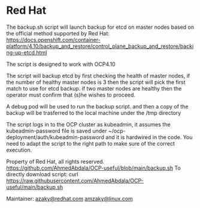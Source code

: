 # Red Hat

The backup.sh script will launch backup for etcd on master nodes based on the official method supported by Red Hat:
https://docs.openshift.com/container-platform/4.10/backup_and_restore/control_plane_backup_and_restore/backing-up-etcd.html

The script is designed to work with OCP4.10

The script will backup etcd by first checking the health of master nodes, if the number of healthy master nodes is 3 then
the script will pick the first match to use for etcd backup. if two master nodes are healthy then the operator must confirm
that (s)he wishes to proceed.

A debug pod will be used to run the backup script. and then a copy of the backup will be trasferred to the local machine
under the /tmp directory

The script logs in to the OCP cluster as kubeadmin, it assumes the kubeadmin-password file is saved under
~/ocp-deployment/auth/kubeadmin-password and it is hardwired in the code. You need to adapt the script to the right path
to make sure of the correct execution.

Property of Red Hat, all rights reserved.
https://github.com/AhmedAbdala/OCP-useful/blob/main/backup.sh
To directly download script: curl https://raw.githubusercontent.com/AhmedAbdala/OCP-useful/main/backup.sh

Maintainer: <azaky@redhat.com> 
            <amzaky@linux.com>
